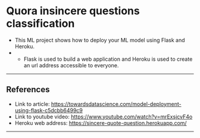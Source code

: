 # Quora insincere questions classification 
- This ML project shows how to deploy your ML model using Flask and Heroku. 
- - Flask is used to build a web application  and Heroku is used to create an url address accessible to everyone.
***

## References
- Link to article: https://towardsdatascience.com/model-deployment-using-flask-c5dcbb6499c9
- Link to youtube video: https://www.youtube.com/watch?v=mrExsjcvF4o
- Heroku web address: https://sincere-quote-question.herokuapp.com/
***
